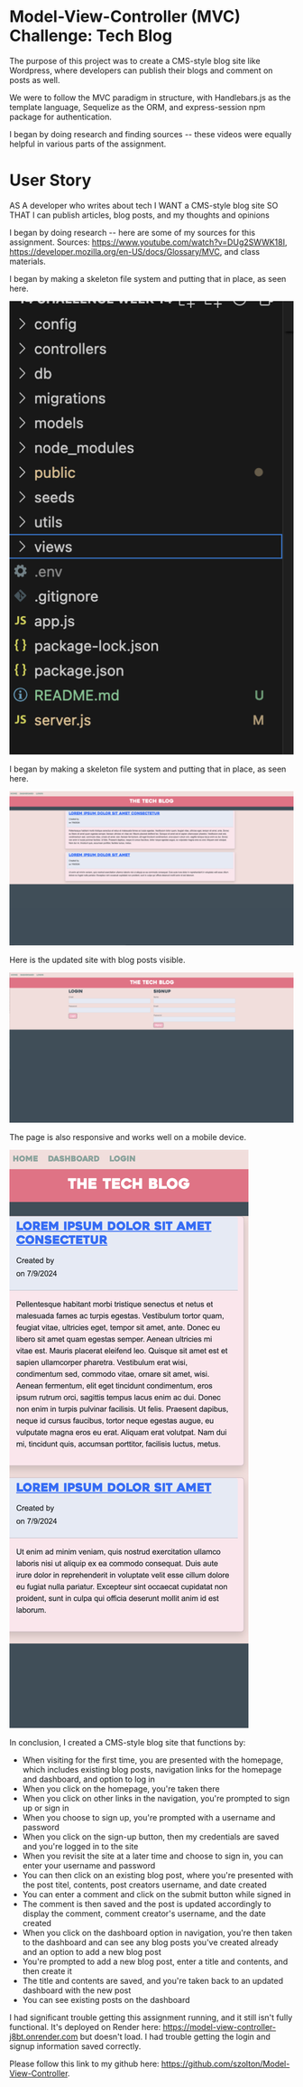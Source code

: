 # **Model-View-Controller (MVC) Challenge: Tech Blog**

The purpose of this project was to create a CMS-style blog site like Wordpress, where developers can publish their blogs and comment on posts as well.

We were to follow the MVC paradigm in structure, with Handlebars.js as the template language, Sequelize as the ORM, and express-session npm package for authentication.

I began by doing research and finding sources -- these videos were equally helpful in various parts of the assignment.

# User Story
AS A developer who writes about tech
I WANT a CMS-style blog site
SO THAT I can publish articles, blog posts, and my thoughts and opinions

I began by doing research -- here are some of my sources for this assignment. Sources: https://www.youtube.com/watch?v=DUg2SWWK18I, https://developer.mozilla.org/en-US/docs/Glossary/MVC, and class materials.

I began by making a skeleton file system and putting that in place, as seen here.

![file-structure](./public/images/files.png)

I began by making a skeleton file system and putting that in place, as seen here.

![home page](./public/images/home.png)

Here is the updated site with blog posts visible.

![login](./public/images/login.png)

The page is also responsive and works well on a mobile device.

![mobile](./public/images/mobile.png)

In conclusion, I created a CMS-style blog site that functions by:
- When visiting for the first time, you are presented with the homepage, which includes existing blog posts, navigation links for the homepage and dashboard, and option to log in
- When you click on the homepage, you're taken there
- When you click on other links in the navigation, you're prompted to sign up or sign in
- When you choose to sign up, you're prompted with a username and password
- When you click on the sign-up button, then my credentials are saved and you're logged in to the site
- When you revisit the site at a later time and choose to sign in, you can enter your username and password
- You can then click on an existing blog post, where you're presented with the post titel, contents, post creators username, and date created
- You can enter a comment and click on the submit button while signed in
- The comment is then saved and the post is updated accordingly to display the comment, comment creator's username, and the date created
- When you click on the dashboard option in navigation, you're then taken to the dashboard and can see any blog posts you've created already and an option to add a new blog post
- You're prompted to add a new blog post, enter a title and contents, and then create it
- The title and contents are saved, and you're taken back to an updated dashboard with the new post
- You can see existing posts on the dashboard

I had significant trouble getting this assignment running, and it still isn't fully functional. It's deployed on Render here: https://model-view-controller-j8bt.onrender.com but doesn't load. I had trouble getting the login and signup information saved correctly.

Please follow this link to my github here: https://github.com/szolton/Model-View-Controller.